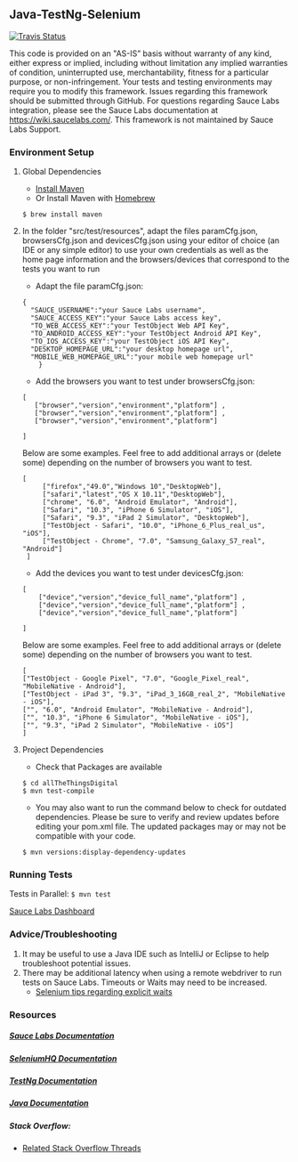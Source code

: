 ## Java-TestNg-Selenium
[![Travis Status](https://travis-ci.org/saucelabs-sample-test-frameworks/Java-TestNG-Selenium.svg?branch=master)](https://travis-ci.org/saucelabs-sample-test-frameworks/Java-TestNG-Selenium)

This code is provided on an "AS-IS” basis without warranty of any kind, either express or implied, including without limitation any implied warranties of condition, uninterrupted use, merchantability, fitness for a particular purpose, or non-infringement. Your tests and testing environments may require you to modify this framework. Issues regarding this framework should be submitted through GitHub. For questions regarding Sauce Labs integration, please see the Sauce Labs documentation at https://wiki.saucelabs.com/. This framework is not maintained by Sauce Labs Support.

### Environment Setup

1. Global Dependencies
    * [Install Maven](https://maven.apache.org/install.html)
    * Or Install Maven with [Homebrew](http://brew.sh/)
    ```
    $ brew install maven
    ```
2. In the folder "src/test/resources", adapt the files paramCfg.json, browsersCfg.json and devicesCfg.json using your editor of choice (an IDE or any simple editor) to use your own credentials as well as the  home page information and the browsers/devices that correspond to the tests you want to run
    * Adapt the file paramCfg.json: 
    ```
    {
      "SAUCE_USERNAME":"your Sauce Labs username",
      "SAUCE_ACCESS_KEY":"your Sauce Labs access key",
      "TO_WEB_ACCESS_KEY":"your TestObject Web API Key",
      "TO_ANDROID_ACCESS_KEY":"your TestObject Android API Key",
      "TO_IOS_ACCESS_KEY":"your TestObject iOS API Key",
      "DESKTOP_HOMEPAGE_URL":"your desktop homepage url",
      "MOBILE_WEB_HOMEPAGE_URL":"your mobile web homepage url"
    	}
    ```
    * Add the browsers you want to test under browsersCfg.json: 
     ```
     [
        ["browser","version","environment","platform"] ,
        ["browser","version","environment","platform"] ,
        ["browser","version","environment","platform"]
          
     ]
     ```
     
     Below are some examples. Feel free to add additional arrays or (delete some) depending on the number of browsers you want to test.
     ```
     [
          ["firefox","49.0","Windows 10","DesktopWeb"],
          ["safari","latest","OS X 10.11","DesktopWeb"],
          ["chrome", "6.0", "Android Emulator", "Android"],
          ["Safari", "10.3", "iPhone 6 Simulator", "iOS"],
          ["Safari", "9.3", "iPad 2 Simulator", "DesktopWeb"],
          ["TestObject - Safari", "10.0", "iPhone_6_Plus_real_us", "iOS"],
          ["TestObject - Chrome", "7.0", "Samsung_Galaxy_S7_real", "Android"]
      ]
      ```
     
     * Add the devices you want to test under devicesCfg.json: 
     
      ```
      [
          ["device","version","device_full_name","platform"] ,
          ["device","version","device_full_name","platform"] ,
          ["device","version","device_full_name","platform"] 
               
      ]
      ```
      Below are some examples. Feel free to add additional arrays or (delete some) depending on the number of browsers you want to test.
      ```
      [
      ["TestObject - Google Pixel", "7.0", "Google_Pixel_real", "MobileNative - Android"],
      ["TestObject - iPad 3", "9.3", "iPad_3_16GB_real_2", "MobileNative - iOS"],
      ["", "6.0", "Android Emulator", "MobileNative - Android"],
      ["", "10.3", "iPhone 6 Simulator", "MobileNative - iOS"],
      ["", "9.3", "iPad 2 Simulator", "MobileNative - iOS"]
      ]
      ```
          
3. Project Dependencies
	* Check that Packages are available
	```
	$ cd allTheThingsDigital
	$ mvn test-compile
	```
	* You may also want to run the command below to check for outdated dependencies. Please be sure to verify and review updates before editing your pom.xml file. The updated packages may or may not be compatible with your code.
	```
	$ mvn versions:display-dependency-updates
	```
### Running Tests

Tests in Parallel:
	```
	$ mvn test
	```

[Sauce Labs Dashboard](https://saucelabs.com/beta/dashboard/)

### Advice/Troubleshooting
1. It may be useful to use a Java IDE such as IntelliJ or Eclipse to help troubleshoot potential issues.
2. There may be additional latency when using a remote webdriver to run tests on Sauce Labs. Timeouts or Waits may need to be increased.
    * [Selenium tips regarding explicit waits](https://wiki.saucelabs.com/display/DOCS/Best+Practice%3A+Use+Explicit+Waits)

### Resources
##### [Sauce Labs Documentation](https://wiki.saucelabs.com/)

##### [SeleniumHQ Documentation](http://www.seleniumhq.org/docs/)

##### [TestNg Documentation](http://testng.org/javadocs/index.html)

##### [Java Documentation](https://docs.oracle.com/javase/7/docs/api/)

##### Stack Overflow:
* [Related Stack Overflow Threads](http://stackoverflow.com/questions/27355003/advise-on-hierarchy-for-element-locators-in-selenium-webdriver)
